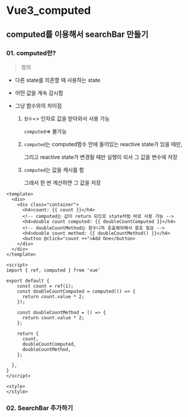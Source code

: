 # Vue3_computed

## computed를 이용해서 searchBar 만들기

### 01. computed란?

> 정의

- 다른 state를 의존할 때 사용하는 state

- 어떤 값을 계속 감시함

- 그냥 함수와의 차이점

  1. `함수`=> 인자로 값을 받아와서 사용 가능

     `computed`=> 불가능

  2. `computed`는 computed함수 안에 들어있는 reactive state가 있을 때만, 

     그리고 reactive state가 변경될 때만 실행이 되서 그 값을 변수에 저장

  3. `computed`는 값을 캐시를 함

     그래서 한 번 계산하면 그 값을 저장

```vue
<template>
  <div>
    <div class="container">
      <h4>count: {{ count }}</h4>
      <!-- computed는 값이 return 되므로 state처럼 바로 사용 가능 -->
      <h4>double count computed: {{ doubleCountComputed }}</h4>
      <!-- doubleCountMethod는 함수니까 호출해야해서 괄호 필요 -->
      <h4>double count method: {{ doubleCountMethod() }}</h4>
      <button @click="count ++">Add One</button>
    </div>
  </div>
</template>

<script>
import { ref, computed } from 'vue'
    
export default {
    const count = ref(1);
    const doubleCountComputed = computed(() => {
      return count.value * 2;
    });

    const doubleCountMethod = () => {
      return count.value * 2;
    };

    return {
      count,
      doubleCountComputed,
      doubleCountMethod,
    };
    
  },
}
</script>

<style>
</style>
```



### 02. SearchBar 추가하기

